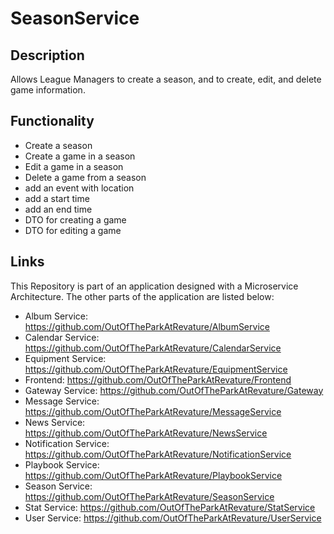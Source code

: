 # SeasonService
## Description
Allows League Managers to create a season, and to create, edit, and delete game information.

## Functionality
* Create a season
* Create a game in a season
* Edit a game in a season
* Delete a game from a season
* add an event with location
* add a start time
* add an end time
* DTO for creating a game
* DTO for editing a game


## Links
This Repository is part of an application designed with a Microservice Architecture. The other parts of the application are listed below:

* Album Service: https://github.com/OutOfTheParkAtRevature/AlbumService
* Calendar Service: https://github.com/OutOfTheParkAtRevature/CalendarService
* Equipment Service: https://github.com/OutOfTheParkAtRevature/EquipmentService
* Frontend: https://github.com/OutOfTheParkAtRevature/Frontend
* Gateway Service: https://github.com/OutOfTheParkAtRevature/Gateway
* Message Service: https://github.com/OutOfTheParkAtRevature/MessageService
* News Service: https://github.com/OutOfTheParkAtRevature/NewsService
* Notification Service: https://github.com/OutOfTheParkAtRevature/NotificationService
* Playbook Service: https://github.com/OutOfTheParkAtRevature/PlaybookService
* Season Service: https://github.com/OutOfTheParkAtRevature/SeasonService
* Stat Service: https://github.com/OutOfTheParkAtRevature/StatService
* User Service: https://github.com/OutOfTheParkAtRevature/UserService

